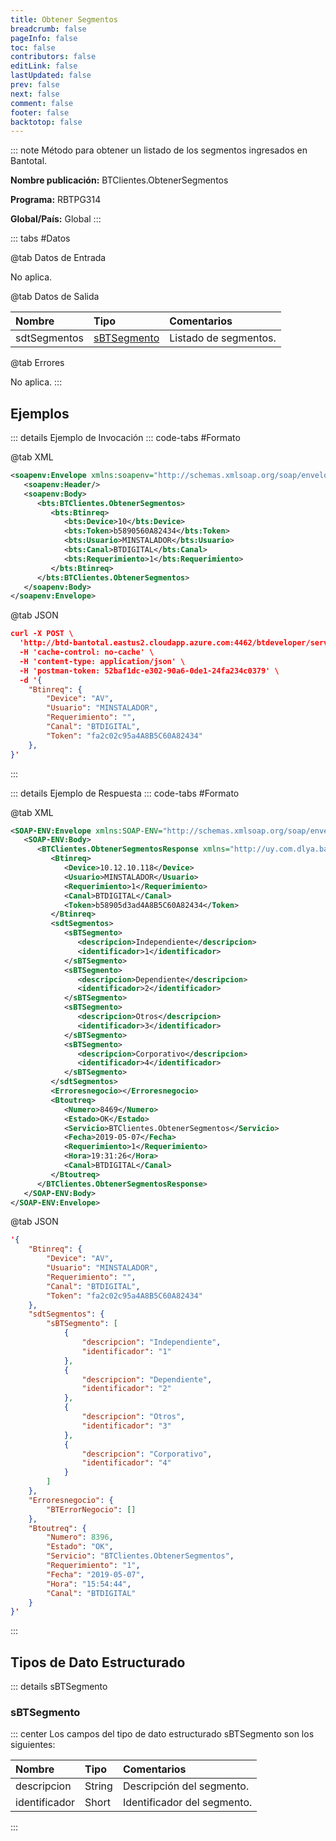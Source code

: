 ```yaml
---
title: Obtener Segmentos
breadcrumb: false
pageInfo: false
toc: false
contributors: false
editLink: false
lastUpdated: false
prev: false
next: false
comment: false
footer: false
backtotop: false
---
```


<!-- ABRE DATOS DEL MÉTODO -->
::: note Método para obtener un listado de los segmentos ingresados en Bantotal.

**Nombre publicación:** BTClientes.ObtenerSegmentos

**Programa:** RBTPG314

**Global/País:** Global
:::
<!-- CIERRA DATOS DEL MÉTODO -->

<!-- ABRE TABLA DE DATOS -->
::: tabs #Datos 

@tab Datos de Entrada

No aplica.

@tab Datos de Salida

Nombre | Tipo | Comentarios
:--------- | :----------- | :-----------
sdtSegmentos | [sBTSegmento](#sbtsegmento) | Listado de segmentos.

@tab Errores

No aplica.
::: 
<!-- CIERRA TABLA DE DATOS -->

## **Ejemplos**

<!-- ABRE EJEMPLO DE INVOCACIÓN -->
::: details Ejemplo de Invocación 
::: code-tabs #Formato

@tab XML
```xml
<soapenv:Envelope xmlns:soapenv="http://schemas.xmlsoap.org/soap/envelope/" xmlns:bts="http://uy.com.dlya.bantotal/BTSOA/">
   <soapenv:Header/>
   <soapenv:Body>
      <bts:BTClientes.ObtenerSegmentos>
         <bts:Btinreq>
            <bts:Device>10</bts:Device>
            <bts:Token>b5890560A82434</bts:Token>
            <bts:Usuario>MINSTALADOR</bts:Usuario>
            <bts:Canal>BTDIGITAL</bts:Canal>
            <bts:Requerimiento>1</bts:Requerimiento>
         </bts:Btinreq>
      </bts:BTClientes.ObtenerSegmentos>
   </soapenv:Body>
</soapenv:Envelope>
```

@tab JSON
```json
curl -X POST \
  'http://btd-bantotal.eastus2.cloudapp.azure.com:4462/btdeveloper/servlet/com.dlya.bantotal.odwsbt_BTClientes_v1?ObtenerSegmentos' \
  -H 'cache-control: no-cache' \
  -H 'content-type: application/json' \
  -H 'postman-token: 52baf1dc-e302-90a6-0de1-24fa234c0379' \
  -d '{
	"Btinreq": {
		"Device": "AV",
		"Usuario": "MINSTALADOR",
		"Requerimiento": "",
		"Canal": "BTDIGITAL",
		"Token": "fa2c02c95a4A8B5C60A82434"
	},
}'
```
:::
<!-- CIERRA EJEMPLO DE INVOCACIÓN -->

<!-- ABRE EJEMPLO DE RESPUESTA -->
::: details Ejemplo de Respuesta 
::: code-tabs #Formato

@tab XML
```xml
<SOAP-ENV:Envelope xmlns:SOAP-ENV="http://schemas.xmlsoap.org/soap/envelope/" xmlns:xsd="http://www.w3.org/2001/XMLSchema" xmlns:SOAP-ENC="http://schemas.xmlsoap.org/soap/encoding/" xmlns:xsi="http://www.w3.org/2001/XMLSchema-instance">
   <SOAP-ENV:Body>
      <BTClientes.ObtenerSegmentosResponse xmlns="http://uy.com.dlya.bantotal/BTSOA/">
         <Btinreq>
            <Device>10.12.10.118</Device>
            <Usuario>MINSTALADOR</Usuario>
            <Requerimiento>1</Requerimiento>
            <Canal>BTDIGITAL</Canal>
            <Token>b58905d3ad4A8B5C60A82434</Token>
         </Btinreq>
         <sdtSegmentos>
            <sBTSegmento>
               <descripcion>Independiente</descripcion>
               <identificador>1</identificador>
            </sBTSegmento>
            <sBTSegmento>
               <descripcion>Dependiente</descripcion>
               <identificador>2</identificador>
            </sBTSegmento>
            <sBTSegmento>
               <descripcion>Otros</descripcion>
               <identificador>3</identificador>
            </sBTSegmento>
            <sBTSegmento>
               <descripcion>Corporativo</descripcion>
               <identificador>4</identificador>
            </sBTSegmento>
         </sdtSegmentos>
         <Erroresnegocio></Erroresnegocio>
         <Btoutreq>
            <Numero>8469</Numero>
            <Estado>OK</Estado>
            <Servicio>BTClientes.ObtenerSegmentos</Servicio>
            <Fecha>2019-05-07</Fecha>
            <Requerimiento>1</Requerimiento>
            <Hora>19:31:26</Hora>
            <Canal>BTDIGITAL</Canal>
         </Btoutreq>
      </BTClientes.ObtenerSegmentosResponse>
   </SOAP-ENV:Body>
</SOAP-ENV:Envelope>
```

@tab JSON
```json
'{
	"Btinreq": {
		"Device": "AV",
		"Usuario": "MINSTALADOR",
		"Requerimiento": "",
		"Canal": "BTDIGITAL",
		"Token": "fa2c02c95a4A8B5C60A82434"
	},
	"sdtSegmentos": {
		"sBTSegmento": [
			{
				"descripcion": "Independiente",
				"identificador": "1"
			},
			{
				"descripcion": "Dependiente",
				"identificador": "2"
			},
			{
				"descripcion": "Otros",
				"identificador": "3"
			},
			{
				"descripcion": "Corporativo",
				"identificador": "4"
			}
		]
	},
    "Erroresnegocio": {
        "BTErrorNegocio": []
    },
    "Btoutreq": {
        "Numero": 8396,
        "Estado": "OK",
        "Servicio": "BTClientes.ObtenerSegmentos",
        "Requerimiento": "1",
        "Fecha": "2019-05-07",
        "Hora": "15:54:44",
        "Canal": "BTDIGITAL"
    }
}'
```
::: 
<!-- CIERRA EJEMPLO DE RESPUESTA -->

## **Tipos de Dato Estructurado**

<!-- ABRE SDT -->
::: details sBTSegmento  

### sBTSegmento

::: center 
Los campos del tipo de dato estructurado sBTSegmento son los siguientes: 

Nombre | Tipo | Comentarios 
:--------- | :----------- | :----------- 
descripcion | String | Descripción del segmento. 
identificador | Short | Identificador del segmento. 
:::
<!-- CIERRA SDT -->